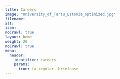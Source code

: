 ```yaml
---
title: Careers
image: "University_of_Tartu_Estonia_optimized.jpg"
filename:
alt:
icon:
noCrawl: true
layout: home
weight: 20
noCrawl: true
menu:
  header:
    identifier: careers
    params:
      icon: fa-regular--briefcase
---
```

